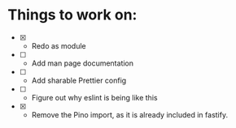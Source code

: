 # Things to work on:

- [x] - Redo as module
- [ ] - Add man page documentation
- [ ] - Add sharable Prettier config
- [ ] - Figure out why eslint is being like this

- [x] - Remove the Pino import, as it is already included in fastify.
